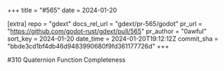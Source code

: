 +++
title = "#565"
date = 2024-01-20

[extra]
repo = "gdext"
docs_rel_url = "gdext/pr-565/godot"
pr_url = "https://github.com/godot-rust/gdext/pull/565"
pr_author = "0awful"
sort_key = 2024-01-20
date_time = 2024-01-20T19:12:12Z
commit_sha = "bbde3cd1bf4db46d9483990680f9fd361177726d"
+++

#310 Quaternion Function Completeness
